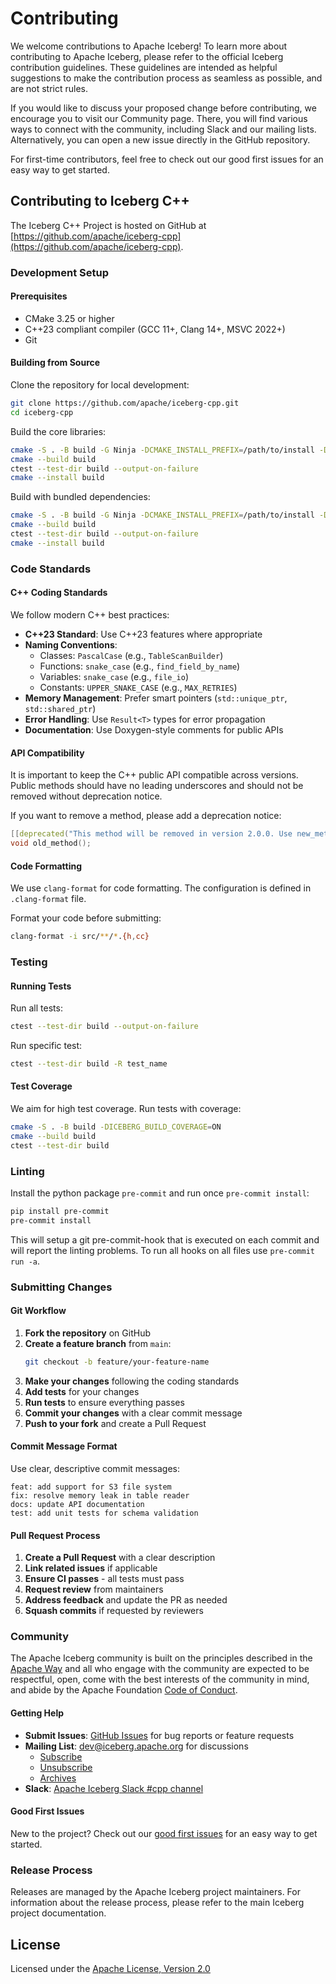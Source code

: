 <!--
  ~ Licensed to the Apache Software Foundation (ASF) under one
  ~ or more contributor license agreements.  See the NOTICE file
  ~ distributed with this work for additional information
  ~ regarding copyright ownership.  The ASF licenses this file
  ~ to you under the Apache License, Version 2.0 (the
  ~ "License"); you may not use this file except in compliance
  ~ with the License.  You may obtain a copy of the License at
  ~
  ~   http://www.apache.org/licenses/LICENSE-2.0
  ~
  ~ Unless required by applicable law or agreed to in writing,
  ~ software distributed under the License is distributed on an
  ~ "AS IS" BASIS, WITHOUT WARRANTIES OR CONDITIONS OF ANY
  ~ KIND, either express or implied.  See the License for the
  ~ specific language governing permissions and limitations
  ~ under the License.
-->

# Contributing

We welcome contributions to Apache Iceberg! To learn more about contributing to Apache Iceberg, please refer to the official Iceberg contribution guidelines. These guidelines are intended as helpful suggestions to make the contribution process as seamless as possible, and are not strict rules.

If you would like to discuss your proposed change before contributing, we encourage you to visit our Community page. There, you will find various ways to connect with the community, including Slack and our mailing lists. Alternatively, you can open a new issue directly in the GitHub repository.

For first-time contributors, feel free to check out our good first issues for an easy way to get started.

## Contributing to Iceberg C++

The Iceberg C++ Project is hosted on GitHub at [https://github.com/apache/iceberg-cpp](https://github.com/apache/iceberg-cpp).

### Development Setup

#### Prerequisites

- CMake 3.25 or higher
- C++23 compliant compiler (GCC 11+, Clang 14+, MSVC 2022+)
- Git

#### Building from Source

Clone the repository for local development:

```bash
git clone https://github.com/apache/iceberg-cpp.git
cd iceberg-cpp
```

Build the core libraries:

```bash
cmake -S . -B build -G Ninja -DCMAKE_INSTALL_PREFIX=/path/to/install -DICEBERG_BUILD_STATIC=ON -DICEBERG_BUILD_SHARED=ON
cmake --build build
ctest --test-dir build --output-on-failure
cmake --install build
```

Build with bundled dependencies:

```bash
cmake -S . -B build -G Ninja -DCMAKE_INSTALL_PREFIX=/path/to/install -DICEBERG_BUILD_BUNDLE=ON
cmake --build build
ctest --test-dir build --output-on-failure
cmake --install build
```

### Code Standards

#### C++ Coding Standards

We follow modern C++ best practices:

- **C++23 Standard**: Use C++23 features where appropriate
- **Naming Conventions**:
  - Classes: `PascalCase` (e.g., `TableScanBuilder`)
  - Functions: `snake_case` (e.g., `find_field_by_name`)
  - Variables: `snake_case` (e.g., `file_io`)
  - Constants: `UPPER_SNAKE_CASE` (e.g., `MAX_RETRIES`)
- **Memory Management**: Prefer smart pointers (`std::unique_ptr`, `std::shared_ptr`)
- **Error Handling**: Use `Result<T>` types for error propagation
- **Documentation**: Use Doxygen-style comments for public APIs

#### API Compatibility

It is important to keep the C++ public API compatible across versions. Public methods should have no leading underscores and should not be removed without deprecation notice.

If you want to remove a method, please add a deprecation notice:

```cpp
[[deprecated("This method will be removed in version 2.0.0. Use new_method() instead.")]]
void old_method();
```

#### Code Formatting

We use `clang-format` for code formatting. The configuration is defined in `.clang-format` file.

Format your code before submitting:

```bash
clang-format -i src/**/*.{h,cc}
```

### Testing

#### Running Tests

Run all tests:

```bash
ctest --test-dir build --output-on-failure
```

Run specific test:

```bash
ctest --test-dir build -R test_name
```

#### Test Coverage

We aim for high test coverage. Run tests with coverage:

```bash
cmake -S . -B build -DICEBERG_BUILD_COVERAGE=ON
cmake --build build
ctest --test-dir build
```

### Linting

Install the python package `pre-commit` and run once `pre-commit install`:

```bash
pip install pre-commit
pre-commit install
```

This will setup a git pre-commit-hook that is executed on each commit and will report the linting problems. To run all hooks on all files use `pre-commit run -a`.

### Submitting Changes

#### Git Workflow

1. **Fork the repository** on GitHub
2. **Create a feature branch** from `main`:
   ```bash
   git checkout -b feature/your-feature-name
   ```
3. **Make your changes** following the coding standards
4. **Add tests** for your changes
5. **Run tests** to ensure everything passes
6. **Commit your changes** with a clear commit message
7. **Push to your fork** and create a Pull Request

#### Commit Message Format

Use clear, descriptive commit messages:

```
feat: add support for S3 file system
fix: resolve memory leak in table reader
docs: update API documentation
test: add unit tests for schema validation
```

#### Pull Request Process

1. **Create a Pull Request** with a clear description
2. **Link related issues** if applicable
3. **Ensure CI passes** - all tests must pass
4. **Request review** from maintainers
5. **Address feedback** and update the PR as needed
6. **Squash commits** if requested by reviewers

### Community

The Apache Iceberg community is built on the principles described in the [Apache Way](https://www.apache.org/theapacheway/index.html) and all who engage with the community are expected to be respectful, open, come with the best interests of the community in mind, and abide by the Apache Foundation [Code of Conduct](https://www.apache.org/foundation/policies/conduct.html).

#### Getting Help

- **Submit Issues**: [GitHub Issues](https://github.com/apache/iceberg-cpp/issues/new) for bug reports or feature requests
- **Mailing List**: [dev@iceberg.apache.org](mailto:dev@iceberg.apache.org) for discussions
  - [Subscribe](mailto:dev-subscribe@iceberg.apache.org?subject=(send%20this%20email%20to%20subscribe))
  - [Unsubscribe](mailto:dev-unsubscribe@iceberg.apache.org?subject=(send%20this%20email%20to%20unsubscribe))
  - [Archives](https://lists.apache.org/list.html?dev@iceberg.apache.org)
- **Slack**: [Apache Iceberg Slack #cpp channel](https://join.slack.com/t/apache-iceberg/shared_invite/zt-1zbov3k6e-KtJfoaxp97YfX6dPz1Bk7A)

#### Good First Issues

New to the project? Check out our [good first issues](https://github.com/apache/iceberg-cpp/labels/good%20first%20issue) for an easy way to get started.

### Release Process

Releases are managed by the Apache Iceberg project maintainers. For information about the release process, please refer to the main Iceberg project documentation.

## License

Licensed under the [Apache License, Version 2.0](http://www.apache.org/licenses/LICENSE-2.0)
